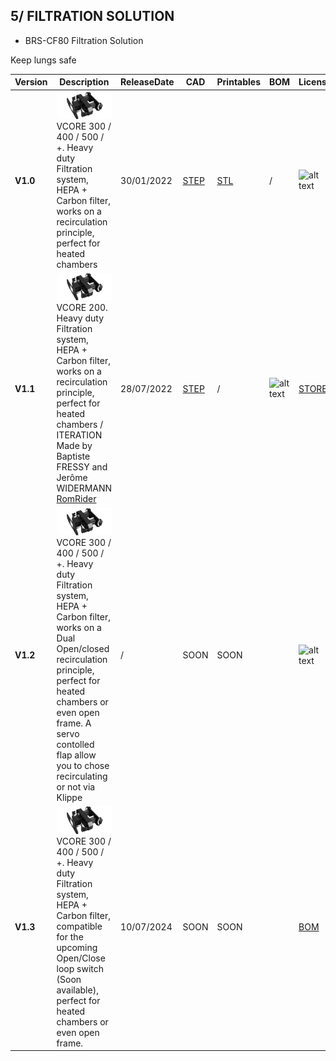 ## 5/ FILTRATION SOLUTION

- BRS-CF80 Filtration Solution

Keep lungs safe 

Version|Description|ReleaseDate|CAD|Printables|BOM|License|Shop
-------------|-----------|-----------|-----------|-----------|-----------|-----------|-----------
**V1.0**|![alt text](/image/filtre.png)<br>VCORE 300 / 400 / 500 / +. Heavy duty Filtration system, HEPA + Carbon filter, works on a recirculation principle, perfect for heated chambers |30/01/2022 |[STEP](https://drive.google.com/file/d/1GbbapQNqAy890YhhwPo68B0XPKutEi3w/view?usp=sharing)| [STL](https://www.thingiverse.com/thing:5224729)|/|![alt text](/image/license.png)|[STORE](https://store.brs-engineering.com/products/brs-cf80-filtration)
**V1.1**|![alt text](/image/filtre.png)<br>VCORE 200. Heavy duty Filtration system, HEPA + Carbon filter, works on a recirculation principle, perfect for heated chambers / ITERATION Made by Baptiste FRESSY and Jerôme WIDERMANN [RomRider](https://github.com/RomRider)|28/07/2022 |[STEP](https://github.com/FlorentBroise/BRS-Printers-Mod/raw/main/cad/BRS_Filtre_HEPA-V-Core_200.step)|/|![alt text](/image/license.png)|[STORE](https://store.brs-engineering.com/products/brs-cf80-filtration)
**V1.2**|![alt text](/image/filtre.png)<br>VCORE 300 / 400 / 500 / +. Heavy duty Filtration system, HEPA + Carbon filter, works on a Dual Open/closed recirculation principle, perfect for heated chambers or even open frame. A servo contolled flap allow you to chose recirculating or not via Klippe |/ |SOON|SOON||![alt text](/image/license.png)|[STORE](https://store.brs-engineering.com/products/brs-cf80-filtration)
**V1.3**|![alt text](/image/filtre.png)<br>VCORE 300 / 400 / 500 / +. Heavy duty Filtration system, HEPA + Carbon filter, compatible for the upcoming Open/Close loop switch (Soon available), perfect for heated chambers or even open frame. |10/07/2024|SOON|SOON||[BOM](https://docs.google.com/spreadsheets/d/11ExLfHJaYJ5HMpmTMfWIXNaAl4x_0QrL1ACZfeDynEQ/edit?usp=sharing)|![alt text](/image/license.png)|[STORE](https://store.brs-engineering.com/products/brs-cf80-filtration)


